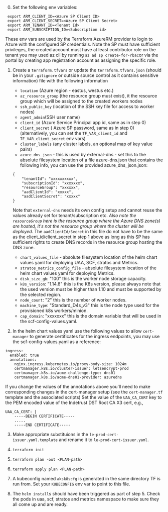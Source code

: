 0. Set the following env variables:

```
 export ARM_CLIENT_ID=<Azure SP Client ID>
 export ARM_CLIENT_SECRET=<Azure SP Client Secret>
 export ARM_TENANT_ID=<Tenant Id>
 export ARM_SUBSCRIPTION_ID=<Subscription id>
 ```
 These env vars are used by the Terraform AzureRM provider to login to Azure with the configured SP credentials. 
 Note the SP must have sufficient privileges, the created account must have at least contributor role on the tenant you may used az cli by running  `az ad sp create-for-rbac`or via the portal by creating app 
 registration account as assigning the specific role.


1. Create a `terraform.tfvars` or update the `terraform.tfvars.json` (should be in your `.gitignore` or outside source control as it contains sensitive information) file with the following information
    -  `location` (Azure region - eastus, westus etc.)
    -  `az_resource_group` (the resource group must exist), it the resource group which will be assigned to the created workers nodes
    -  `ssh_public_key` (location of the SSH key file for access to worker nodes)
    -  `agent_admin`(SSH user name)
    -  `client_id` (Azure Service Principal app id, same as in step 0)  
    -  `client_secret` ( Azure SP password, same as in step 0)
    (alternatively, you can set the `TF_VAR_client_id` and `TF_VAR_client_secret` env vars)
    - `cluster_labels` (any cluster labels, an optional map of key value pairs)
    - `azure_dns_json` - this is used by external-dns - set this to the absolute filesystem location of  a file azure-dns.json that contains the following info, you can use the provided azure_dns_json.json:
    ```
    {
        "tenantId": "xxxxxxxxxx",
        "subscriptionId": "xxxxxxx",
        "resourceGroup": "xxxxxx",
        "aadClientId": "xxxxx",
        "aadClientSecret": "xxxxx"
    }
    ```
	Note that `external-dns` needs its own config setup and cannot reuse the values already set for tenant/subscription etc. *Also note the `resourceGroup` here is the resource group where the Azure DNS zone(s) are hosted, it's not the resource group where the cluster will be deployed*. The `aadClientId/Secret` in this file do not have to be the same as the client_id/client_secret in step 1 above as long as this SP has sufficient rights to create DNS records in the resource group hosting the DNS zone.

    - `chart_values_file` - absolute filesystem location of the helm chart values yaml for deploying UAA, SCF, stratos and Metrics.
    - `stratos_metrics_config_file` - absolute filesystem location of the helm chart values yaml for deploying Metrics.
	- `disk_size_gb`: "100" this is the worker node storage capacity.
	- `k8s_version`: "1.14.8" this is the K8s version, please always note that the used version must be higher than 1.10 and must be supported by the selected region.
    - `node_count`: "2" this is the number of worker nodes.
    - `machine_type`: "Standard_D4s_v3"  this is the node type used for the provisioned k8s workers/minion.
    - `cap_domain`: "xxxxxxx" this is the domain variable that will be used in the scf-config-values.yaml.


2. In the helm chart values yaml use the following values to allow `cert-manager` to generate certificates for the ingress endpoints, you may use the scf-config-values.yaml as a reference:

```
ingress:
  enabled: true
  annotations:
    nginx.ingress.kubernetes.io/proxy-body-size: 1024m
    certmanager.k8s.io/cluster-issuer: letsencrypt-prod
    certmanager.k8s.io/acme-challenge-type: dns01
    certmanager.k8s.io/acme-dns01-provider: azuredns
```

If you change the values of the annotations above you'll need to make corresponding changes in the cert-manager setup (see the `cert-manager.tf` template and the associated scripts)
Set the value of the `UAA_CA_CERT` key to the PEM encoded value of the Indetrust DST Root CA X3 cert, e.g.,

```
UAA_CA_CERT: |
    -----BEGIN CERTIFICATE-----
    .....
    -----END CERTIFICATE-----
```

3. Make appropriate substituions in the `le-prod-cert-issuer.yaml.template` and rename it to `le-prod-cert-issuer.yaml`.

4. `terraform init`

5. `terraform plan -out <PLAN-path>`

6. `terraform apply plan <PLAN-path>`

7. A kubeconfig named `aksk8scfg` is generated in the same directory TF is run from. Set your `KUBECONFIG` env var to point to this file.

8. The `helm install`s should have been triggered as part of step 5. Check the pods in uaa, scf, stratos and metrics namespace to make sure they all come up and are ready. 
